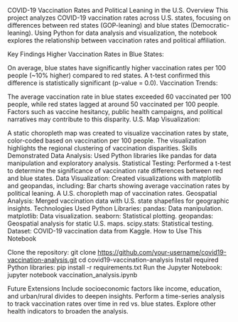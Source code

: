 COVID-19 Vaccination Rates and Political Leaning in the U.S.
Overview
This project analyzes COVID-19 vaccination rates across U.S. states, focusing on differences between red states (GOP-leaning) and blue states (Democratic-leaning). Using Python for data analysis and visualization, the notebook explores the relationship between vaccination rates and political affiliation.

Key Findings
Higher Vaccination Rates in Blue States:

On average, blue states have significantly higher vaccination rates per 100 people (~10% higher) compared to red states.
A t-test confirmed this difference is statistically significant (p-value = 0.0).
Vaccination Trends:

The average vaccination rate in blue states exceeded 60 vaccinated per 100 people, while red states lagged at around 50 vaccinated per 100 people.
Factors such as vaccine hesitancy, public health campaigns, and political narratives may contribute to this disparity.
U.S. Map Visualization:

A static choropleth map was created to visualize vaccination rates by state, color-coded based on vaccination per 100 people.
The visualization highlights the regional clustering of vaccination disparities.
Skills Demonstrated
Data Analysis:
Used Python libraries like pandas for data manipulation and exploratory analysis.
Statistical Testing:
Performed a t-test to determine the significance of vaccination rate differences between red and blue states.
Data Visualization:
Created visualizations with matplotlib and geopandas, including:
Bar charts showing average vaccination rates by political leaning.
A U.S. choropleth map of vaccination rates.
Geospatial Analysis:
Merged vaccination data with U.S. state shapefiles for geographic insights.
Technologies Used
Python Libraries:
pandas: Data manipulation.
matplotlib: Data visualization.
seaborn: Statistical plotting.
geopandas: Geospatial analysis for static U.S. maps.
scipy.stats: Statistical testing.
Dataset:
COVID-19 vaccination data from Kaggle.
How to Use This Notebook

Clone the repository:
git clone https://github.com/your-username/covid19-vaccination-analysis.git
cd covid19-vaccination-analysis
Install required Python libraries:
pip install -r requirements.txt
Run the Jupyter Notebook:
jupyter notebook vaccination_analysis.ipynb

Future Extensions
Include socioeconomic factors like income, education, and urban/rural divides to deepen insights.
Perform a time-series analysis to track vaccination rates over time in red vs. blue states.
Explore other health indicators to broaden the analysis.
